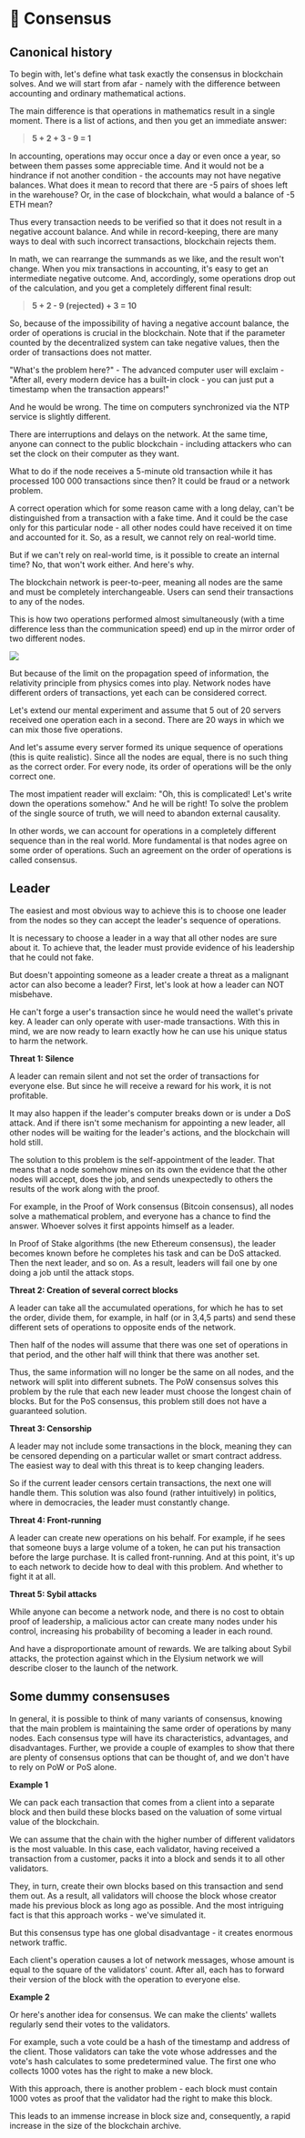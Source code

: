 # 🤝 Consensus

## Canonical history

To begin with, let's define what task exactly the consensus in blockchain solves. And we will start from afar - namely with the difference between accounting and ordinary mathematical actions.

The main difference is that operations in mathematics result in a single moment. There is a list of actions, and then you get an immediate answer:

> **5 + 2 + 3 - 9 = 1**

In accounting, operations may occur once a day or even once a year, so between them passes some appreciable time. And it would not be a hindrance if not another condition - the accounts may not have negative balances. What does it mean to record that there are -5 pairs of shoes left in the warehouse? Or, in the case of blockchain, what would a balance of -5 ETH mean?

Thus every transaction needs to be verified so that it does not result in a negative account balance. And while in record-keeping, there are many ways to deal with such incorrect transactions, blockchain rejects them.

In math, we can rearrange the summands as we like, and the result won't change. When you mix transactions in accounting, it's easy to get an intermediate negative outcome. And, accordingly, some operations drop out of the calculation, and you get a completely different final result:&#x20;

> **5 + 2 - 9 (rejected) + 3 = 10**

So, because of the impossibility of having a negative account balance, the order of operations is crucial in the blockchain. Note that if the parameter counted by the decentralized system can take negative values, then the order of transactions does not matter.

"What's the problem here?" - The advanced computer user will exclaim - "After all, every modern device has a built-in clock - you can just put a timestamp when the transaction appears!"

And he would be wrong. The time on computers synchronized via the NTP service is slightly different.

There are interruptions and delays on the network. At the same time, anyone can connect to the public blockchain - including attackers who can set the clock on their computer as they want.

What to do if the node receives a 5-minute old transaction while it has processed 100 000 transactions since then? It could be fraud or a network problem.

A correct operation which for some reason came with a long delay, can't be distinguished from a transaction with a fake time. And it could be the case only for this particular node - all other nodes could have received it on time and accounted for it. So, as a result, we cannot rely on real-world time.

But if we can't rely on real-world time, is it possible to create an internal time? No, that won't work either. And here's why.

The blockchain network is peer-to-peer, meaning all nodes are the same and must be completely interchangeable. Users can send their transactions to any of the nodes.

This is how two operations performed almost simultaneously (with a time difference less than the communication speed) end up in the mirror order of two different nodes.

![](../.gitbook/assets/image.png)

But because of the limit on the propagation speed of information, the relativity principle from physics comes into play. Network nodes have different orders of transactions, yet each can be considered correct.

Let's extend our mental experiment and assume that 5 out of 20 servers received one operation each in a second. There are 20 ways in which we can mix those five operations.

And let's assume every server formed its unique sequence of operations (this is quite realistic). Since all the nodes are equal, there is no such thing as the correct order. For every node, its order of operations will be the only correct one.

The most impatient reader will exclaim: "Oh, this is complicated! Let's write down the operations somehow." And he will be right! To solve the problem of the single source of truth, we will need to abandon external causality.

In other words, we can account for operations in a completely different sequence than in the real world. More fundamental is that nodes agree on some order of operations. Such an agreement on the order of operations is called consensus.

## Leader

The easiest and most obvious way to achieve this is to choose one leader from the nodes so they can accept the leader's sequence of operations.

It is necessary to choose a leader in a way that all other nodes are sure about it. To achieve that, the leader must provide evidence of his leadership that he could not fake.

But doesn't appointing someone as a leader create a threat as a malignant actor can also become a leader? First, let's look at how a leader can NOT misbehave.

He can't forge a user's transaction since he would need the wallet's private key. A leader can only operate with user-made transactions. With this in mind, we are now ready to learn exactly how he can use his unique status to harm the network.

**Threat 1: Silence**

A leader can remain silent and not set the order of transactions for everyone else. But since he will receive a reward for his work, it is not profitable.&#x20;

It may also happen if the leader's computer breaks down or is under a DoS attack. And if there isn't some mechanism for appointing a new leader, all other nodes will be waiting for the leader's actions, and the blockchain will hold still.

The solution to this problem is the self-appointment of the leader. That means that a node somehow mines on its own the evidence that the other nodes will accept, does the job, and sends unexpectedly to others the results of the work along with the proof.

For example, in the Proof of Work consensus (Bitcoin consensus), all nodes solve a mathematical problem, and everyone has a chance to find the answer. Whoever solves it first appoints himself as a leader.

In Proof of Stake algorithms (the new Ethereum consensus), the leader becomes known before he completes his task and can be DoS attacked. Then the next leader, and so on. As a result, leaders will fail one by one doing a job until the attack stops.

**Threat 2: Creation of several correct blocks**

A leader can take all the accumulated operations, for which he has to set the order, divide them, for example, in half (or in 3,4,5 parts) and send these different sets of operations to opposite ends of the network.

Then half of the nodes will assume that there was one set of operations in that period, and the other half will think that there was another set.

Thus, the same information will no longer be the same on all nodes, and the network will split into different subnets. The PoW consensus solves this problem by the rule that each new leader must choose the longest chain of blocks. But for the PoS consensus, this problem still does not have a guaranteed solution.

**Threat 3: Censorship**

A leader may not include some transactions in the block, meaning they can be censored depending on a particular wallet or smart contract address. The easiest way to deal with this threat is to keep changing leaders.

So if the current leader censors certain transactions, the next one will handle them. This solution was also found (rather intuitively) in politics, where in democracies, the leader must constantly change.

**Threat 4: Front-running**

A leader can create new operations on his behalf. For example, if he sees that someone buys a large volume of a token, he can put his transaction before the large purchase. It is called front-running. And at this point, it's up to each network to decide how to deal with this problem. And whether to fight it at all.

**Threat 5: Sybil attacks**

While anyone can become a network node, and there is no cost to obtain proof of leadership, a malicious actor can create many nodes under his control, increasing his probability of becoming a leader in each round.

And have a disproportionate amount of rewards. We are talking about Sybil attacks, the protection against which in the Elysium network we will describe closer to the launch of the network.

## Some dummy consensuses

In general, it is possible to think of many variants of consensus, knowing that the main problem is maintaining the same order of operations by many nodes. Each consensus type will have its characteristics, advantages, and disadvantages. Further, we provide a couple of examples to show that there are plenty of consensus options that can be thought of, and we don't have to rely on PoW or PoS alone.

**Example 1**

We can pack each transaction that comes from a client into a separate block and then build these blocks based on the valuation of some virtual value of the blockchain.

We can assume that the chain with the higher number of different validators is the most valuable. In this case, each validator, having received a transaction from a customer, packs it into a block and sends it to all other validators.

They, in turn, create their own blocks based on this transaction and send them out. As a result, all validators will choose the block whose creator made his previous block as long ago as possible. And the most intriguing fact is that this approach works - we've simulated it.

But this consensus type has one global disadvantage - it creates enormous network traffic.

Each client's operation causes a lot of network messages, whose amount is equal to the square of the validators' count. After all, each has to forward their version of the block with the operation to everyone else.

**Example 2**

Or here's another idea for consensus. We can make the clients' wallets regularly send their votes to the validators.

For example, such a vote could be a hash of the timestamp and address of the client. Those validators can take the vote whose addresses and the vote's hash calculates to some predetermined value. The first one who collects 1000 votes has the right to make a new block.

With this approach, there is another problem - each block must contain 1000 votes as proof that the validator had the right to make this block.

This leads to an immense increase in block size and, consequently, a rapid increase in the size of the blockchain archive.
